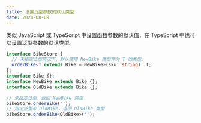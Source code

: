 ```yaml
---
title: 设置泛型参数的默认类型
date: 2024-08-09
---
```


类似 JavaScript 或 TypeScript 中设置函数参数的默认值，在 TypeScript 中也可以设置泛型参数的默认类型。

```ts
interface BikeStore {
  // 未指定泛型情况下，默认使用 NewBike 类型作为 T 的类型。
  orderBike<T extends Bike = NewBike>(sku: string): T;
};
interface Bike {};
interface NewBike extends Bike {};
interface OldBike extends Bike {};

// 未指定泛型，返回 NewBike 类型
bikeStore.orderBike('');
// 指定泛型未 OldBike，返回 OldBike 类型
bikeStore.orderBike<OldBike>('');
```